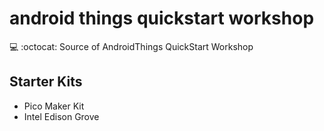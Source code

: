 # android things quickstart workshop

💻 :octocat: Source of AndroidThings QuickStart Workshop

Starter Kits
-----------

- Pico Maker Kit
- Intel Edison Grove
